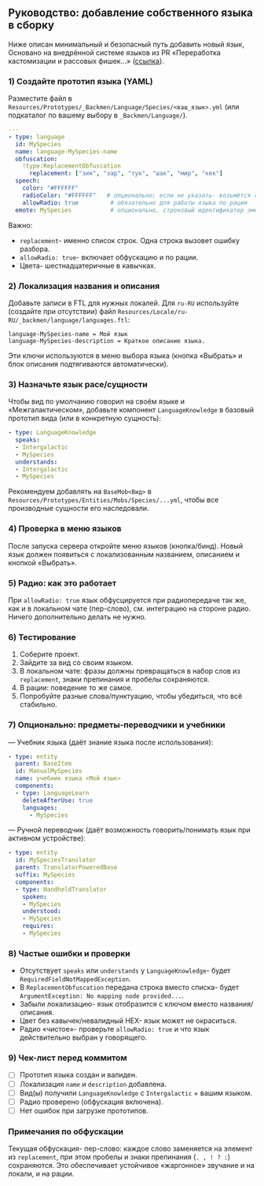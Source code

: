 ## Руководство: добавление собственного языка в сборку

Ниже описан минимальный и безопасный путь добавить новый язык,
Основано на внедрённой системе языков из PR «Переработка кастомизации и рассовых фишек…» ([ссылка](https://github.com/Lua-Frontier/sector-frontier-14/pull/169)).

### 1) Создайте прототип языка (YAML)

Разместите файл в `Resources/Prototypes/_Backmen/Language/Species/<ваш_язык>.yml` (или подкаталог по вашему выбору в `_Backmen/Language/`).

```yml
---
- type: language
  id: MySpecies
  name: language-MySpecies-name
  obfuscation:
    !type:ReplacementObfuscation
      replacement: ["зик", "зар", "тук", "шак", "мир", "кек"]
  speech:
    color: "#FFFFFF"
    radioColor: "#FFFFFF"   # опционально; если не указать- возьмётся color
    allowRadio: true         # обязательно для работы языка по рации
  emote: MySpecies           # опционально, строковый идентификатор эмота
```

Важно:
- `replacement`- именно список строк. Одна строка вызовет ошибку разбора.
- `allowRadio: true`- включает обфускацию и по рации.
- Цвета- шестнадцатеричные в кавычках.

### 2) Локализация названия и описания

Добавьте записи в FTL для нужных локалей. Для `ru-RU` используйте (создайте при отсутствии) файл `Resources/Locale/ru-RU/_backmen/language/languages.ftl`:

```ftl
language-MySpecies-name = Мой язык
language-MySpecies-description = Краткое описание языка.
```

Эти ключи используются в меню выбора языка (кнопка «Выбрать» и блок описания подтягиваются автоматически).

### 3) Назначьте язык расе/сущности

Чтобы вид по умолчанию говорил на своём языке и «Межгалактическом», добавьте компонент `LanguageKnowledge` в базовый прототип вида (или в конкретную сущность):

```yml
- type: LanguageKnowledge
  speaks:
  - Intergalactic
  - MySpecies
  understands:
  - Intergalactic
  - MySpecies
```

Рекомендуем добавлять на `BaseMob<Вид>` в `Resources/Prototypes/Entities/Mobs/Species/...yml`, чтобы все производные сущности его наследовали.

### 4) Проверка в меню языков

После запуска сервера откройте меню языков (кнопка/бинд). Новый язык должен появиться с локализованным названием, описанием и кнопкой «Выбрать».

### 5) Радио: как это работает

При `allowRadio: true` язык обфусцируется при радиопередаче так же, как и в локальном чате (пер-слово), см. интеграцию на стороне радио. Ничего дополнительно делать не нужно.

### 6) Тестирование

1. Соберите проект.
2. Зайдите за вид со своим языком.
3. В локальном чате: фразы должны превращаться в набор слов из `replacement`, знаки препинания и пробелы сохраняются.
4. В рации: поведение то же самое.
5. Попробуйте разные слова/пунктуацию, чтобы убедиться, что всё стабильно.

### 7) Опционально: предметы-переводчики и учебники

— Учебник языка (даёт знание языка после использования):

```yml
- type: entity
  parent: BaseItem
  id: ManualMySpecies
  name: учебник языка «Мой язык»
  components:
  - type: LanguageLearn
    deleteAfterUse: true
    languages:
      - MySpecies
```

— Ручной переводчик (даёт возможность говорить/понимать язык при активном устройстве):

```yml
- type: entity
  id: MySpeciesTranslator
  parent: TranslatorPoweredBase
  suffix: MySpecies
  components:
  - type: HandheldTranslator
    spoken:
    - MySpecies
    understood:
    - MySpecies
    requires:
    - MySpecies
```

### 8) Частые ошибки и проверки

- Отсутствует `speaks` или `understands` у `LanguageKnowledge`- будет `RequiredFieldNotMappedException`.
- В `ReplacementObfuscation` передана строка вместо списка- будет `ArgumentException: No mapping node provided...`.
- Забыли локализацию- язык отобразится с ключом вместо названия/описания.
- Цвет без кавычек/невалидный HEX- язык может не окраситься.
- Радио «чистое»- проверьте `allowRadio: true` и что язык действительно выбран у говорящего.

### 9) Чек-лист перед коммитом

- [ ] Прототип языка создан и валиден.
- [ ] Локализация `name` и `description` добавлена.
- [ ] Вид(ы) получили `LanguageKnowledge` с `Intergalactic` + вашим языком.
- [ ] Радио проверено (обфускация включена).
- [ ] Нет ошибок при загрузке прототипов.

### Примечания по обфускации

Текущая обфускация- пер-слово: каждое слово заменяется на элемент из `replacement`, при этом пробелы и знаки препинания (`. , ! ? :`) сохраняются. Это обеспечивает устойчивое «жаргонное» звучание и на локали, и на рации.



